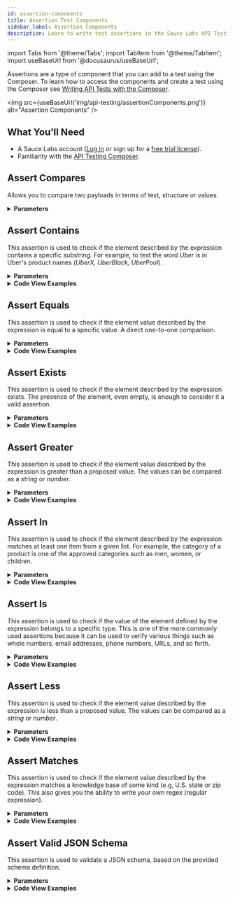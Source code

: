 ```yaml
---
id: assertion-components
title: Assertion Test Components
sidebar_label: Assertion Components
description: Learn to write test assertions in the Sauce Labs API Testing Composer.
---
```


import Tabs from '@theme/Tabs';
import TabItem from '@theme/TabItem';
import useBaseUrl from '@docusaurus/useBaseUrl';

Assertions are a type of component that you can add to a test using the Composer. To learn how to access the components and create a test using the Composer see [Writing API Tests with the Composer](/api-testing/composer/).

<img src={useBaseUrl('img/api-testing/assertionComponents.png')} alt="Assertion Components" />

## What You'll Need
* A Sauce Labs account ([Log in](https://accounts.saucelabs.com/am/XUI/#login/) or sign up for a [free trial license](https://saucelabs.com/sign-up)).
* Familiarity with the [API Testing Composer](/api-testing/composer/).

## Assert Compares

Allows you to compare two payloads in terms of text, structure or values.

<details><summary><strong>Parameters</strong></summary>

| Field | Type/Value | Required |
| :--- | :--- | :--- |
| **Expression 1** | Expression | Yes |
| **Expression 2** | Expression | Yes |
| **Mode** | Text, values, structure | Yes |
| **Strict** | Yes, No | No |
| **Comment** | String | No |
| **Level** | error, warning | No |
| **Stop test if fails** | Yes, No | No |

* __Expression 1__: the first payload you want to compare. See [Expression](/api-testing/on-prem/reference/expression/) for more details.
* __Expression 2__: the second payload you want to compare.
* __Mode__: the comparator you wish to use.
    * **Text** compares the text of the two payloads as plain text
    * **values** compares the two payloads regardless the text layout
    * **structure** compares only the structure of the two payloads.
* __Strict__: Comparison includes data types. 
* __Comment__: Add comment messages in the form of a string data type.
* __Level__: Specifies, when the assertion fails, whether it should be considered an **error** or just a **warning**.
* __Stop test if fails__: The test will be immediately stopped if the assertion fails.

:::note
A **warning** will not trigger alerts, such as email or text messages.
:::

<img src={useBaseUrl('img/api-testing/compares.png')} alt="Assertion Compares Pic"/>

</details>


## Assert Contains

This assertion is used to check if the element described by the expression contains a specific substring. For example, to test the word _Uber_ is in Uber's product names (_UberX, UberBlack, UberPool_).

<details><summary><strong>Parameters</strong></summary>

| Field | Type/Value | Required |
| :--- | :--- | :--- |
| Expression | Expression | Yes |
| Value | String, Number, Boolean | Yes |
| Type | Auto, String, Number, Boolean | No |
| Comment | String | No |
| Level | 'error' or 'warning' | No |
| Modifier | 'not' | No |
| Execute if item exists | Yes, No | No |
| Stop test if fails | Yes, No | No |


* __Expression__: The path to the element we want to operate on (e.g., `payload.ProductID`). See [Expression](/api-testing/on-prem/reference/expression/) for more details.
* __Value__: The value we want to compare the expression to.
* __Type__: The type of the value. **Auto** means the engine will try to identify the type of the value.
* __Comment__: Add comment messages in the form of a string data type.
* __Level__: Specifies, when the assertion fails, whether it should be considered an **error** or just a **warning**.
* __Modifier__: The assertion is considered verified if it does not pass.
* __Execute if item exists__: The assertion is evaluated only if the element exists. This is useful when the element does not always exist.
* __Stop test if fails__: The test will be immediately stopped if the assertion fails.


:::note
A **warning** will not trigger alerts (such as email or text messages).
:::

</details>
<details><summary><strong>Code View Examples</strong></summary>

```yaml
- id: assert-contains
  expression: data.url
  value: domain.com
```

```yaml
- id: assert-contains
  expression: data.id
  value: ${id}
```

</details>


## Assert Equals

This assertion is used to check if the element value described by the expression is equal to a specific value. A direct one-to-one comparison.

<details><summary><strong>Parameters</strong></summary>

| Field | Type/Value | Required |
| :--- | :--- | :--- |
| Expression | Expression | Yes |
| Value | String, Number, Boolean | Yes |
| Type | Auto, String, Number, Boolean | No |
| Comment | String | No |
| Level | 'error' or 'warning' | No |
| Modifier | 'not' | No |
| Execute if item exists | Yes, No | No |
| Stop test if fails | Yes, No | No |


* __Expression__: The path to the element we want to operate on (e.g., `payload.ProductID`). See [Expression](/api-testing/on-prem/reference/expression/) for more details.
* __Value__: The value we want to compare the expression to.
* __Type__: The type of the value. **Auto** means the engine will try to identify the type of the value.
* __Comment__: Add comment messages in the form of a string data type.
* __Level__: Specify if the assertion fails whether it should be considered an ‘error’ or just a ‘warning’.
* __Modifier__: The assertion is considered verified if it does not pass.
* __Execute if item exists__: The assertion is evaluated only if the element exists. This is useful when the element does not always exist.
* __Stop test if fails__: The test will be immediately stopped if the assertion fails.


:::note
A **warning** will not trigger alerts (such as email or text messages).
:::

</details>
<details><summary><strong>Code View Examples</strong></summary>

```yaml
- id: assert-equals
  expression: data.code
  value: "500"
```

```yaml
- id: assert-equals
  expression: data.code
  value: 500
```

</details>


## Assert Exists

This assertion is used to check if the element described by the expression exists. The presence of the element, even empty, is enough to consider it a valid assertion.

<details><summary><strong>Parameters</strong></summary>

| Field | Type/Value | Required |
| :--- | :--- | :--- |
| Expression | Expression | Yes |
| Comment | String | No |
| Level | 'error' or 'warning' | No |
| Modifier | 'not' | No |
| Stop test if fails | Yes, No | No |


* __Expression__: The path to the element we want to operate on (e.g., `payload.ProductID`). See [Expression](/api-testing/on-prem/reference/expression/) for more details.
* __Comment__: Add comment messages in the form of a string data type.
* __Level__: Specify if the assertion fails whether it should be considered an ‘error’ or just a ‘warning’.
* __Modifier__: The assertion is considered verified if it does not pass.
* __Stop test if fails__: The test will be immediately stopped if the assertion fails.


:::note
A **warning** will not trigger alerts (such as email or text messages).
:::

</details>
<details><summary><strong>Code View Examples</strong></summary>

```yaml
- id: assert-exists
  expression: data.id
```

</details>



## Assert Greater

This assertion is used to check if the element value described by the expression is greater than a proposed value. The values can be compared as a _string_ or _number_.

<details><summary><strong>Parameters</strong></summary>

| Field | Type/Value | Required |
| :--- | :--- | :--- |
| Expression | Expression | Yes |
| Value | String | Yes |
| Comment | String | No |
| Level | 'error' or 'warning' | No |
| Modifier | 'not' | No |
| Execute if item exists | Yes, No | No |
| Stop test if fails | Yes, No | No |

* __Expression__: The path to the element we want to operate on (e.g., `payload.ProductID`). See [Expression](/api-testing/on-prem/reference/expression/) for more details.
* __Value__: The value we want to compare the expression to.
* __Comment__: Add comment messages in the form of a string data type.
* __Level__: Specify if the assertion fails whether it should be considered an ‘error’ or just a ‘warning’.
* __Modifier__: The assertion is considered verified if it does not pass.
* __Execute if item exists__: The assertion is evaluated only if the element exists. This is useful when the element does not always exist.
* __Stop test if fails__: The test will be immediately stopped if the assertion fails.


:::note
A **warning** will not trigger alerts (such as email or text messages).
:::

</details>
<details><summary><strong>Code View Examples</strong></summary>

```yaml
- id: assert-greater
  expression: data.code
  value: 4503
```


</details>

## Assert In

This assertion is used to check if the element described by the expression matches at least one item from a given list. For example, the category of a product is one of the approved categories such as men, women, or children.

<details><summary><strong>Parameters</strong></summary>

| Field | Type/Value | Required |
| :--- | :--- | :--- |
| Expression | Expression | Yes |
| Value | String | Yes |
| Comment | String | No |
| Level | 'error' or 'warning' | No |
| Modifier | 'not' | No |
| Execute if item exists | Yes, No | No |
| Stop test if fails | Yes, No | No |


* __Expression__: The path to the element we want to operate on (e.g., `payload.ProductID`). See [Expression](/api-testing/on-prem/reference/expression/) for more details.
* __Value__: The value we want to compare the expression to.
* __Comment__: Add comment messages in the form of a string data type.
* __Level__: Specify if the assertion fails whether it should be considered an ‘error’ or just a ‘warning’.
* __Modifier__: The assertion is considered verified if it does not pass.
* __Execute if item exists__: The assertion is evaluated only if the element exists. This is useful when the element does not always exist.
* __Stop test if fails__: The test will be immediately stopped if the assertion fails.


:::note
A **warning** will not trigger alerts (such as email or text messages).
:::

</details>
<details><summary><strong>Code View Examples</strong></summary>


```yaml
- id: assert-in
  expression: data.type
  value:
    - ebook
    - paperbook
```

```yaml
- id: assert-in
  expression: data.price
  value:
    - "5.50"
    - "7"
    - "9.79"
```

</details>


## Assert Is

This assertion is used to check if the value of the element defined by the expression belongs to a specific type. This is one of the more commonly used assertions because it can be used to verify various things such as whole numbers, email addresses, phone numbers, URLs, and so forth.

<details><summary><strong>Parameters</strong></summary>

| Field | Type/Value | Required |
| :--- | :--- | :--- |
| Expression | Expression | Yes |
| Type | 'integer', 'float', 'url', 'boolean', 'phone', 'email', 'map', 'array' | Yes |
| Comment | String | No |
| Level | 'error' or 'warning' | No |
| Modifier | 'not' | No |
| Execute if item exists | Yes, No | No |
| Stop test if fails | Yes, No | No |


* __Expression__: The path to the element we want to operate on (e.g., `payload.ProductID`). See [Expression](/api-testing/on-prem/reference/expression/) for more details.
* __Type__: The data type of the value. The possible values are:
    * _integer_: checks if field is an integer value;
    * _float_: checks if field is a decimal value;
    * _url_: checks if the field is a well formatted url;
    * _boolean_: checks if field is a boolean value;
    * _phone_: checks if field contains a valid phone number format;
    * _email_: checks if field is a valid email format;
    * _map_: checks if field is a map type;
    * _array_: checks if the field is an array.
* __Comment__: Add comment messages in the form of a string data type.
* __Level__: Specify if the assertion fails whether it should be considered an ‘error’ or just a ‘warning’.
* __Modifier__: The assertion is considered verified if it does not pass.
* __Execute if item exists__: The assertion is evaluated only if the element exists. This is useful when the element does not always exist.
* __Stop test if fails__: The test will be immediately stopped if the assertion fails.


:::note
A **warning** will not trigger alerts (such as email or text messages).
:::

</details>
<details><summary><strong>Code View Examples</strong></summary>

```yaml
- id: assert-is
  expression: data.id
  type: integer
```

</details>

## Assert Less

This assertion is used to check if the element value described by the expression is less than a proposed value. The values can be compared as a _string_ or _number_.

<details><summary><strong>Parameters</strong></summary>

| Field | Type/Value | Required |
| :--- | :--- | :--- |
| Expression | Expression | Yes |
| Value | String | Yes |
| Comment | String | No |
| Level | 'error' or 'warning' | No |
| Modifier | 'not' | No |
| Execute if item exists | Yes, No | No |
| Stop test if fails | Yes, No | No |



* __Expression__: The path to the element we want to operate on (e.g., `payload.ProductID`). See [Expression](/api-testing/on-prem/reference/expression/) for more details.
* __Value__: The value we want to compare the expression to.
* __Comment__: Add comment messages in the form of a string data type.
* __Level__: Specify if the assertion fails whether it should be considered an ‘error’ or just a ‘warning’.
* __Modifier__: The assertion is considered verified if it does not pass.
* __Execute if item exists__: The assertion is evaluated only if the element exists. This is useful when the element does not always exist.
* __Stop test if fails__: The test will be immediately stopped if the assertion fails.


:::note
A **warning** will not trigger alerts (such as email or text messages).
:::

</details>
<details><summary><strong>Code View Examples</strong></summary>

```yaml
- id: assert-less
  expression: data.code
  value: 4503
```

</details>

## Assert Matches

This assertion is used to check if the element value described by the expression matches a knowledge base of some kind (e.g, U.S. state or zip code). This also gives you the ability to write your own regex (regular expression).

<details><summary><strong>Parameters</strong></summary>

| Field | Type/Value | Required |
| :--- | :--- | :--- |
| Expression | Expression | Yes |
| Type | 'regex' or 'US Zipcode' or 'USState' or 'credit card' or 'country codes' or 'currency codes' | Yes |
| Regex value | String | Yes, if type is 'regex' |
| Comment | String | No |
| Level | 'error' or 'warning' | No |
| Modifier | 'not' | No |
| Execute if item exists | Yes, No | No |
| Stop test if fails | Yes, No | No |


* __Expression__: The path to the element we want to operate on (e.g., `payload.ProductID`). See [Expression](/api-testing/on-prem/reference/expression/) for more details.
* __Type__: The data type of the value. The possible values are:
    * _regex_: if you want to evaluate the field as a regular expression (specified in regex value);
    * _US Zipcode_: checks if the field is a valid US zip code;
    * _US State_: checks if the field is a valid US State (i.e., 'NY');
    * _credit card_: checks if the field contains a valid credit card number from the most popular credit cards (i.e. VISA, Mastercard, AMEX);
    * _country codes_: checks if the field contains a valid country code (i.e., 'US', 'FR', 'DK');
    * _currency codes_: checks if the fields is a valid currency (i.e., 'USD', 'EUR');
* __Regex value__: Specify the regular expression you want to use for checking the expression.
* __Comment__: Add comment messages in the form of a string data type.
* __Level__: Specify if the assertion fails whether it should be considered an ‘error’ or just a ‘warning’.
* __Modifier__: The assertion is considered verified if it does not pass.
* __Execute if item exists__: The assertion is evaluated only if the element exists. This is useful when the element does not always exist.
* __Stop test if fails__: The test will be immediately stopped if the assertion fails.


</details>
<details><summary><strong>Code View Examples</strong></summary>


```yaml
- id: assert-matches
  expression: data.zipcode
  type: us_zipcodes
```

</details>

## Assert Valid JSON Schema

This assertion is used to validate a JSON schema, based on the provided schema definition.

<details><summary><strong>Parameters</strong></summary>

| Field | Type/Value | Required |
| :--- | :--- | :--- |
| Expression | Expression | Yes |
| JsonSchema | JSON schema definition | Yes |
| Comment | String | No |

* __Expression__: The path to the element we want to operate on (e.g., `payload.ProductID`). See [Expression](https://apifortress.com/doc/expression/) for more details.
* __JsonSchema__: The JSON schema definition. This will be used to validate the JSON passed in the expression field. Here are some examples:

  ```json title="Example JSON"
  {
     "rectangle":{
        "a":15,
        "b":5
     }
  }
  ```

  ```json title="Example JSON Schema"
  {
     "type":"object",
     "properties":{
        "rectangle":{
           "$ref":"#/definitions/Rectangle"
        }
     },
     "definitions":{
      "size":{
           "type":"number",
           "minimum":0
        },
        "Rectangle":{
           "type":"object",
           "properties":{
              "a":{
                 "$ref":"#/definitions/size"
              },
              "b":{
                 "$ref":"#/definitions/size"
              }
          }
        }
     }
  }
  ```

* __Comment__: Add comment messages in the form of a string data type.

</details>
<details><summary><strong>Code View Examples</strong></summary>

```yaml
- id: set
  var: json_success
  mode: lang
  lang: template
  body: '{ "rectangle" : { "a" : 15, "b" : 5 } }'
```

```yaml
- id: assert-valid-jsonschema
  expression: json_success
  body: '{ "type" : "object", "properties" : { "rectangle" : {"$ref"
    :"#/definitions/Rectangle" } }, "definitions" : { "size" : { "type"
    :"number", "minimum" : 0 }, "Rectangle" : { "type" : "object", "properties"
    : { "a" : {"$ref" : "#/definitions/size"}, "b" : {"$ref" :
    "#/definitions/size"} } } } }'
```

</details>
